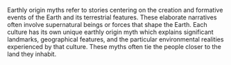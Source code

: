 
Earthly origin myths refer to stories centering on the creation and formative events of the Earth and its terrestrial features. These elaborate narratives often involve supernatural beings or forces that shape the Earth. Each culture has its own unique earthly origin myth which explains significant landmarks, geographical features, and the particular environmental realities experienced by that culture. These myths often tie the people closer to the land they inhabit.

